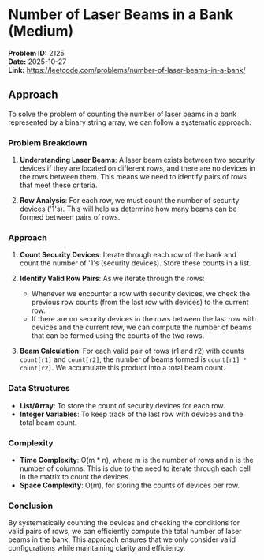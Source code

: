 # Number of Laser Beams in a Bank (Medium)

**Problem ID:** 2125  
**Date:** 2025-10-27  
**Link:** https://leetcode.com/problems/number-of-laser-beams-in-a-bank/

## Approach

To solve the problem of counting the number of laser beams in a bank represented by a binary string array, we can follow a systematic approach:

### Problem Breakdown
1. **Understanding Laser Beams**: A laser beam exists between two security devices if they are located on different rows, and there are no devices in the rows between them. This means we need to identify pairs of rows that meet these criteria.

2. **Row Analysis**: For each row, we must count the number of security devices ('1's). This will help us determine how many beams can be formed between pairs of rows.

### Approach
1. **Count Security Devices**: Iterate through each row of the bank and count the number of '1's (security devices). Store these counts in a list.

2. **Identify Valid Row Pairs**: As we iterate through the rows:
   - Whenever we encounter a row with security devices, we check the previous row counts (from the last row with devices) to the current row.
   - If there are no security devices in the rows between the last row with devices and the current row, we can compute the number of beams that can be formed using the counts of the two rows.

3. **Beam Calculation**: For each valid pair of rows (r1 and r2) with counts `count[r1]` and `count[r2]`, the number of beams formed is `count[r1] * count[r2]`. We accumulate this product into a total beam count.

### Data Structures
- **List/Array**: To store the count of security devices for each row.
- **Integer Variables**: To keep track of the last row with devices and the total beam count.

### Complexity
- **Time Complexity**: O(m * n), where m is the number of rows and n is the number of columns. This is due to the need to iterate through each cell in the matrix to count the devices.
- **Space Complexity**: O(m), for storing the counts of devices per row.

### Conclusion
By systematically counting the devices and checking the conditions for valid pairs of rows, we can efficiently compute the total number of laser beams in the bank. This approach ensures that we only consider valid configurations while maintaining clarity and efficiency.
